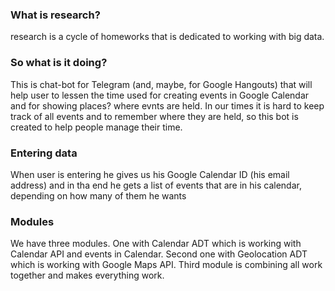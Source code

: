 ### What is research?
research is a cycle of homeworks that is dedicated to working with big data.

### So what is it doing?
This is chat-bot for Telegram (and, maybe, for Google Hangouts) that will help user to lessen the time used for creating events in Google Calendar and for showing places? where evnts are held. In our times it is hard to keep track of all events and to remember where they are held, so this bot is created to help people manage their time.

### Entering data
When user is entering he gives us his Google Calendar ID (his email address) and in tha end he gets a list of events that are in his calendar, depending on how many of them he wants

### Modules
We have three modules. One with Calendar ADT which is working with Calendar API and events in Calendar. Second one with Geolocation ADT which is working with Google Maps API. Third module is combining all work together and makes everything work.
